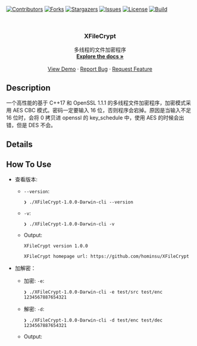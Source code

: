 <div id="top"></div>

<!-- PROJECT SHIELDS -->
[![Contributors][contributors-shield]][contributors-url]
[![Forks][forks-shield]][forks-url]
[![Stargazers][stars-shield]][stars-url]
[![Issues][issues-shield]][issues-url]
[![License][license-shield]][license-url]
[![Build][build-shield]][build-url]

<!-- PROJECT LOGO -->
<br />

<div align="center">
<!--   <a href="https://github.com/hominsu/XFileCrypt">
    <img src="images/logo.png" alt="Logo" width="80" height="80">
  </a> -->

<h3 align="center">XFileCrypt</h3>

  <p align="center">
    多线程的文件加密程序
    <br />
    <a href="https://github.com/hominsu/XFileCrypt"><strong>Explore the docs »</strong></a>
    <br />
    <br />
    <a href="https://github.com/hominsu/XFileCrypt">View Demo</a>
    ·
    <a href="https://github.com/hominsu/XFileCrypt/issues">Report Bug</a>
    ·
    <a href="https://github.com/hominsu/XFileCrypt/issues">Request Feature</a>
  </p>
</div>

## Description

一个高性能的基于 C++17 和 OpenSSL 1.1.1 的多线程文件加密程序，加密模式采用 AES CBC 模式。密码一定要输入 16 位，否则程序会宕掉。原因是当输入不足 16 位时，会将 0 拷贝进 openssl 的 key_schedule 中，使用 AES 的时候会出错，但是 DES 不会。

## Details



## How To Use

- 查看版本:

  - `--version`:

    ```shell
    ❯ ./XFileCrypt-1.0.0-Darwin-cli --version
    ```

  - `-v`:

    ```shell
    ❯ ./XFileCrypt-1.0.0-Darwin-cli -v
    ```

  - Output:

    ```
    XFileCrypt version 1.0.0
    
    XFileCrypt homepage url: https://github.com/hominsu/XFileCrypt
    ```

- 加解密：

  - 加密: `-e`:

    ```shell
    ❯ ./XFileCrypt-1.0.0-Darwin-cli -e test/src test/enc 1234567887654321
    ```

  - 解密: `-d`: 

    ```shell
    ❯ ./XFileCrypt-1.0.0-Darwin-cli -d test/enc test/dec 1234567887654321
    ```

  - Output:

    ```shell
    
    ```



<!-- MARKDOWN LINKS & IMAGES -->
<!-- https://www.markdownguide.org/basic-syntax/#reference-style-links -->

[contributors-shield]: https://img.shields.io/github/contributors/hominsu/XFileCrypt.svg?style=for-the-badge
[contributors-url]: https://github.com/hominsu/XFileCrypt/graphs/contributors
[forks-shield]: https://img.shields.io/github/forks/hominsu/XFileCrypt.svg?style=for-the-badge
[forks-url]: https://github.com/hominsu/XFileCrypt/network/members
[stars-shield]: https://img.shields.io/github/stars/hominsu/XFileCrypt.svg?style=for-the-badge
[stars-url]: https://github.com/hominsu/XFileCrypt/stargazers
[issues-shield]: https://img.shields.io/github/issues/hominsu/XFileCrypt.svg?style=for-the-badge
[issues-url]: https://github.com/hominsu/XFileCrypt/issues
[license-shield]: https://img.shields.io/github/license/hominsu/XFileCrypt.svg?style=for-the-badge
[license-url]: https://github.com/hominsu/XFileCrypt/blob/master/LICENSE
[build-shield]: https://img.shields.io/github/workflow/status/hominsu/XFileCrypt/Build%20Test?style=for-the-badge
[build-url]: https://github.com/hominsu/XFileCrypt/actions/workflows/build_deploy.yml.yml

